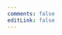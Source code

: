 ```yaml
---
comments: false
editLink: false
---
```


<script setup>
import Awesome from '../../.vitepress/theme/components/plugin/PluginAwesome.vue';
</script>


<Awesome />
